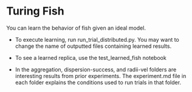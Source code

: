 # Turing Fish

You can learn the behavior of fish given an ideal model.

- To execute learning, run run_trial_distributed.py. You may want to change the name of outputted files containing learned results.

- To see a learned replica, use the test_learned_fish notebook

- In the aggregation, dispersion-success, and radii-vel folders are interesting results from prior experiments. The experiment.md file in each folder explains the conditions used to run trials in that folder.

